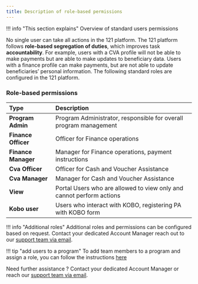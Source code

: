 ```yaml
---
title: Description of role-based permissions
---
```




!!! info "This section explains"
    Overview of standard users permissions

No single user can take all actions in the 121 platform. The 121 platform follows **role-based segregation of duties**, which improves task **accountability**. For example, users with a CVA profile will not be able to make payments but are able to make updates to beneficiary data. Users with a finance profile can make payments, but are not able to update beneficiaries’ personal information. The following standard roles are configured in the 121 platform.

### **Role-based permissions**



| Type                                         | Description                                                     |
| :----------                                  | :---------------------------|
| **Program Admin**                            | Program Administrator, responsible for overall program management |
| **Finance Officer**                          | Officer for Finance operations  |
| **Finance Manager**                          | Manager for Finance operations, payment instructions   |
| **Cva Officer**                              | Officer for Cash and Voucher Assistance    |
| **Cva Manager**                              | Manager for Cash and Voucher Assistance   |
| **View**                                     | Portal Users who are allowed to view only and cannot perform actions   |
| **Kobo user**                                | Users who interact with KOBO, registering PA with KOBO form   |





!!! info "Additional roles"
    Additional roles and permissions can be configured based on request. Contact your dedicated Account Manager reach out to our <a href="mailto:support@121.global">support team via email</a>.
    
!!! tip "add users to a program"
    To add team members to a program and assign a role, you can follow the instructions [here](../add-team-members)


Need further assistance ? Contact your dedicated Account Manager or reach our <a href="mailto:support@121.global">support team via email</a>.